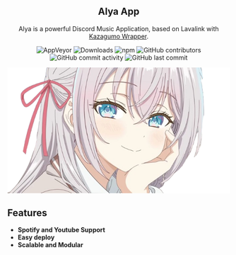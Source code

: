 <div align="center">

## Alya App

Alya is a powerful Discord Music Application, based on Lavalink with [Kazagumo Wrapper](https://github.com/Takiyo0/Kazagumo).

![AppVeyor](https://img.shields.io/appveyor/build/Takiyo0/kazagumo) 
![Downloads](https://img.shields.io/npm/dm/kazagumo) 
![npm](https://img.shields.io/npm/v/kazagumo) 
![GitHub contributors](https://img.shields.io/github/contributors/arestosora/Alya) 
![GitHub commit activity](https://img.shields.io/github/commit-activity/m/arestosora/Alya) 
![GitHub last commit](https://img.shields.io/github/last-commit/arestosora/Alya) 

<p>
  <img src=".github/assets/image.png" alt="Alya sometimes hides her feelings in russian.">
</p>

</div>

## Features

- **Spotify and Youtube Support**
- **Easy deploy**
- **Scalable and Modular**